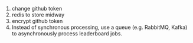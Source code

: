 1. change github token
2. redis to store midway
3. encrypt github token
4. Instead of synchronous processing, use a queue (e.g. RabbitMQ, Kafka) to asynchronously process leaderboard jobs.
 